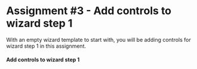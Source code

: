# Assignment #3 - Add controls to wizard step 1
With an empty wizard template to start with, you will be adding controls for wizard step 1 in this assignment.

#### Add controls to wizard step 1

